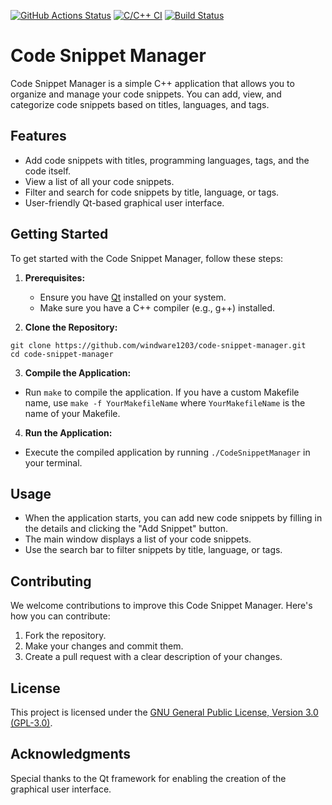 [![GitHub Actions Status](https://github.com/windware1203/code-snippet-manager/workflows/CI%20Build/badge.svg)](https://github.com/windware1203/code-snippet-manager/actions) [![C/C++ CI](https://github.com/windware1203/CodeSnippetManager/actions/workflows/c-cpp.yml/badge.svg)](https://github.com/windware1203/CodeSnippetManager/actions/workflows/c-cpp.yml) [![Build Status](https://travis-ci.org/windware1203/code-snippet-manager.svg?branch=main)](https://travis-ci.org/windware1203/code-snippet-manager)



# Code Snippet Manager

Code Snippet Manager is a simple C++ application that allows you to organize and manage your code snippets. You can add, view, and categorize code snippets based on titles, languages, and tags.

## Features

- Add code snippets with titles, programming languages, tags, and the code itself.
- View a list of all your code snippets.
- Filter and search for code snippets by title, language, or tags.
- User-friendly Qt-based graphical user interface.

## Getting Started

To get started with the Code Snippet Manager, follow these steps:

1. **Prerequisites:**
   - Ensure you have [Qt](https://www.qt.io/download) installed on your system.
   - Make sure you have a C++ compiler (e.g., g++) installed.

2. **Clone the Repository:**
```
git clone https://github.com/windware1203/code-snippet-manager.git
cd code-snippet-manager
```


3. **Compile the Application:**
- Run `make` to compile the application. If you have a custom Makefile name, use `make -f YourMakefileName` where `YourMakefileName` is the name of your Makefile.

4. **Run the Application:**
- Execute the compiled application by running `./CodeSnippetManager` in your terminal.

## Usage

- When the application starts, you can add new code snippets by filling in the details and clicking the "Add Snippet" button.
- The main window displays a list of your code snippets.
- Use the search bar to filter snippets by title, language, or tags.

## Contributing

We welcome contributions to improve this Code Snippet Manager. Here's how you can contribute:

1. Fork the repository.
2. Make your changes and commit them.
3. Create a pull request with a clear description of your changes.

## License

This project is licensed under the [GNU General Public License, Version 3.0 (GPL-3.0)](LICENSE).

## Acknowledgments

Special thanks to the Qt framework for enabling the creation of the graphical user interface.
